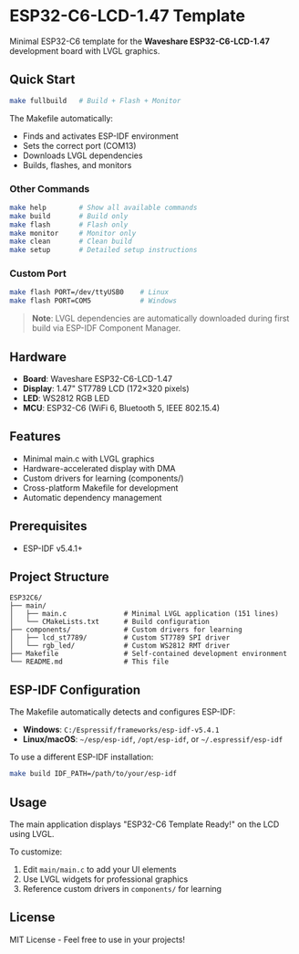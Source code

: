 # ESP32-C6-LCD-1.47 Template

Minimal ESP32-C6 template for the **Waveshare ESP32-C6-LCD-1.47** development board with LVGL graphics.

## Quick Start

```bash
make fullbuild   # Build + Flash + Monitor
```

The Makefile automatically:
- Finds and activates ESP-IDF environment
- Sets the correct port (COM13)
- Downloads LVGL dependencies
- Builds, flashes, and monitors

### Other Commands

```bash
make help        # Show all available commands
make build       # Build only
make flash       # Flash only
make monitor     # Monitor only
make clean       # Clean build
make setup       # Detailed setup instructions
```

### Custom Port

```bash
make flash PORT=/dev/ttyUSB0    # Linux
make flash PORT=COM5            # Windows
```

> **Note**: LVGL dependencies are automatically downloaded during first build via ESP-IDF Component Manager.

## Hardware

- **Board**: Waveshare ESP32-C6-LCD-1.47
- **Display**: 1.47" ST7789 LCD (172×320 pixels)
- **LED**: WS2812 RGB LED
- **MCU**: ESP32-C6 (WiFi 6, Bluetooth 5, IEEE 802.15.4)

## Features

- Minimal main.c with LVGL graphics
- Hardware-accelerated display with DMA
- Custom drivers for learning (components/)
- Cross-platform Makefile for development
- Automatic dependency management

## Prerequisites

- ESP-IDF v5.4.1+

## Project Structure

```
ESP32C6/
├── main/
│   ├── main.c              # Minimal LVGL application (151 lines)
│   └── CMakeLists.txt      # Build configuration
├── components/             # Custom drivers for learning
│   ├── lcd_st7789/         # Custom ST7789 SPI driver
│   └── rgb_led/            # Custom WS2812 RMT driver
├── Makefile                # Self-contained development environment
└── README.md               # This file
```

## ESP-IDF Configuration

The Makefile automatically detects and configures ESP-IDF:

- **Windows**: `C:/Espressif/frameworks/esp-idf-v5.4.1`
- **Linux/macOS**: `~/esp/esp-idf`, `/opt/esp-idf`, or `~/.espressif/esp-idf`

To use a different ESP-IDF installation:
```bash
make build IDF_PATH=/path/to/your/esp-idf
```

## Usage

The main application displays "ESP32-C6 Template Ready!" on the LCD using LVGL.

To customize:
1. Edit `main/main.c` to add your UI elements
2. Use LVGL widgets for professional graphics
3. Reference custom drivers in `components/` for learning

## License

MIT License - Feel free to use in your projects!
